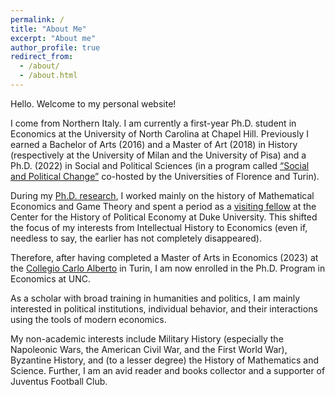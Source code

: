 ```yaml
---
permalink: /
title: "About Me"
excerpt: "About me"
author_profile: true
redirect_from: 
  - /about/
  - /about.html
---
```


Hello. Welcome to my personal website! 

I come from Northern Italy. I am currently a first-year Ph.D. student in Economics at the University of North Carolina at Chapel Hill. Previously I earned a Bachelor of Arts (2016) and a Master of Art (2018) in History (respectively at the University of Milan and the University of Pisa) and a Ph.D. (2022) in Social and Political Sciences (in a program called [“Social and Political Change”](https://www.mutamentosocialepolitico.unifi.it/) co-hosted by the Universities of Florence and Turin).

During my [Ph.D. research](https://gianludam.github.io/research/), I worked mainly on the history of Mathematical Economics and Game Theory and spent a period as a [visiting fellow](https://hope.econ.duke.edu/node/1830) at the Center for the History of Political Economy at Duke University. This shifted the focus of my interests from Intellectual History to Economics (even if, needless to say, the earlier has not completely disappeared). 

Therefore, after having completed a Master of Arts in Economics (2023) at the [Collegio Carlo Alberto](https://www.carloalberto.org/education/master-in-economics/) in Turin, I am now enrolled in the Ph.D. Program in Economics at UNC.

As a scholar with broad training in humanities and politics, I am mainly interested in political institutions, individual behavior, and their interactions using the tools of modern economics.

My non-academic interests include Military History (especially the Napoleonic Wars, the American Civil War, and the First World War), Byzantine History, and (to a lesser degree) the History of Mathematics and Science. Further, I am an avid reader and books collector and a supporter of Juventus Football Club.
